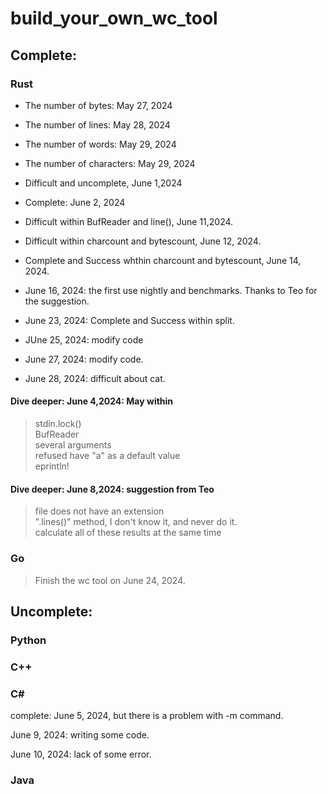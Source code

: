 # build_your_own_wc_tool

## Complete:

### Rust

- The number of bytes:  May 27, 2024<br>
- The number of lines: May 28, 2024<br>
- The number of words: May 29, 2024<br>
- The number of characters: May 29, 2024<br>

- Difficult and uncomplete, June 1,2024<br>
- Complete: June 2, 2024<br>

- Difficult within BufReader and line(), June 11,2024.<br>

- Difficult within charcount and bytescount, June 12, 2024. <br>

- Complete and Success whthin charcount and bytescount, June 14, 2024. <br>

- June 16, 2024: the first use nightly and benchmarks. Thanks to Teo for the suggestion.<br>

- June 23, 2024: Complete and Success within split.<br>

- JUne 25, 2024: modify code <br>

- June 27, 2024: modify code.<br>

- June 28, 2024: difficult about cat. <br>

#### Dive deeper: June 4,2024: May within
> stdin.lock()<br>
> BufReader<br>
> several arguments<br>
> refused have "a" as a default value<br>
> eprintln!

#### Dive deeper: June 8,2024: suggestion from Teo
> file does not have an extension<br>
> ".lines()" method, I don't know it, and never do it.<br>
> calculate all of these results at the same time<br>

### Go
> Finish the wc tool on June 24, 2024.<br>

## Uncomplete:



### Python

### C++

### C#
complete: June 5, 2024, but there is a problem with -m command.<br>

June 9, 2024: writing some code.<br>

June 10, 2024: lack of some error.<br>

### Java
